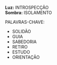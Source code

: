 **Luz:** INTROSPECÇÃO  
**Sombra:** ISOLAMENTO

PALAVRAS-CHAVE:
- SOLIDÃO
- GUIA
- SABEDORIA
- RETIRO
- ESTUDO
- ORIENTAÇÃO